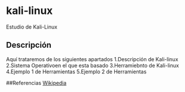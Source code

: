 # kali-linux
Estudio de Kali-Linux
## Descripción
Aquí trataremos de los siguientes apartados
1.Descripción de Kali-linux
2.Sistema Operativoen el que esta basado
3.Herramiebnto de Kali-linux
4.Ejemplo 1 de Herramientas
5.Ejemplo 2 de Herramientas

##Referencias
[Wikipedia](https://es.wikipedia.org/wiki/Kali_Linux)
